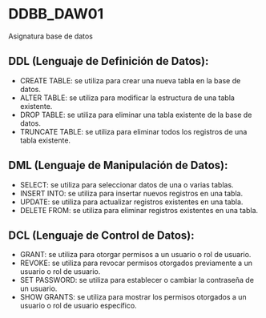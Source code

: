 # DDBB_DAW01
Asignatura base de datos

## DDL (Lenguaje de Definición de Datos):
- CREATE TABLE: se utiliza para crear una nueva tabla en la base de datos.
- ALTER TABLE: se utiliza para modificar la estructura de una tabla existente.
- DROP TABLE: se utiliza para eliminar una tabla existente de la base de datos.
- TRUNCATE TABLE: se utiliza para eliminar todos los registros de una tabla existente.

## DML (Lenguaje de Manipulación de Datos):
- SELECT: se utiliza para seleccionar datos de una o varias tablas.
- INSERT INTO: se utiliza para insertar nuevos registros en una tabla.
- UPDATE: se utiliza para actualizar registros existentes en una tabla.
- DELETE FROM: se utiliza para eliminar registros existentes en una tabla.

## DCL (Lenguaje de Control de Datos):
- GRANT: se utiliza para otorgar permisos a un usuario o rol de usuario.
- REVOKE: se utiliza para revocar permisos otorgados previamente a un usuario o rol de usuario.
- SET PASSWORD: se utiliza para establecer o cambiar la contraseña de un usuario.
- SHOW GRANTS: se utiliza para mostrar los permisos otorgados a un usuario o rol de usuario específico.
